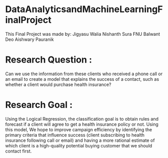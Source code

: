 # DataAnalyticsandMachineLearningFinalProject
This Final Project was made by:
Jigyasu Walia
Nishanth Sura FNU
Balwant Deo
Aishwary Pauranik


# Research Question :
Can we use the information from these clients who received a phone call or an email to
create a model that explains the success of a contact, such as whether a client would
purchase health insurance?
# Research Goal :
Using the Logical Regression, the classification goal is to obtain rules and forecast if a
client will agree to get a health insurance policy or not.
Using this model, We hope to improve campaign efficiency by identifying the primary criteria
that influence success (client subscribing to health insurance following call or email) and
having a more rational estimate of which client is a high-quality potential buying customer that
we should contact first.
